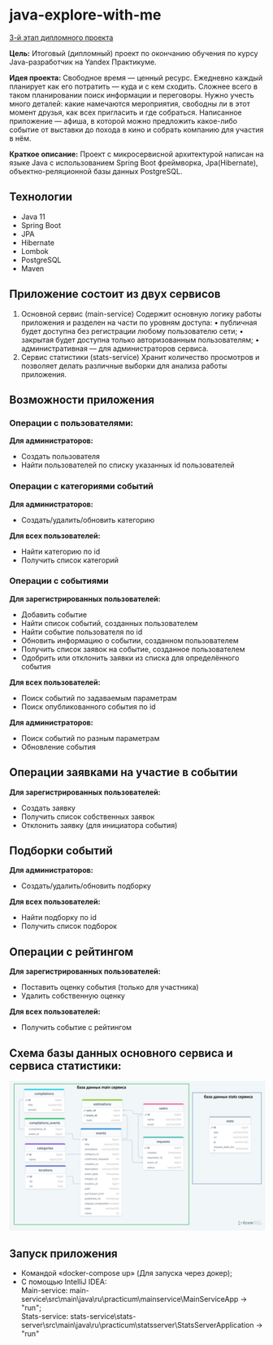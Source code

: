 # java-explore-with-me

[3-й этап дипломного проекта](https://github.com/yrMajesty/java-explore-with-me/pull/7)

__Цель:__ Итоговый (дипломный) проект по окончанию обучения по курсу Java-разработчик на Yandex Практикуме.

__Идея проекта:__ Свободное время — ценный ресурс. Ежедневно каждый планирует как его потратить — куда и с кем сходить. 
Сложнее всего в таком планировании поиск информации и переговоры. Нужно учесть много деталей: какие намечаются мероприятия, 
свободны ли в этот момент друзья, как всех пригласить и где собраться.
Написанное приложение — афиша, в которой можно предложить какое-либо событие от выставки до похода в кино и собрать
компанию для участия в нём.

__Краткое описание:__ Проект с микросервисной архитектурой написан на языке Java с использованием Spring Boot фреймворка, Jpa(Hibernate), 
объектно-реляционной базы данных PostgreSQL.

## Технологии
- Java 11
- Spring Boot
- JPA
- Hibernate
- Lombok
- PostgreSQL
- Maven

## Приложение состоит из двух сервисов
1. Основной сервис (main-service)
Содержит основную логику работы приложения и разделен на части по уровням доступа:
•	публичная будет доступна без регистрации любому пользователю сети;
•	закрытая будет доступна только авторизованным пользователям;
•	административная — для администраторов сервиса.
2. Сервис статистики (stats-service)
Хранит количество просмотров и позволяет делать различные выборки для анализа работы приложения.

## Возможности приложения
### Операции с пользователями:
__Для администраторов:__
- Создать пользователя
- Найти пользователей по списку указанных id пользователей

### Операции с категориями событий
__Для администраторов:__
- Создать/удалить/обновить категорию

__Для всех пользователей:__
- Найти категорию по id
- Получить список категорий

### Операции с событиями
__Для зарегистрированных пользователей:__
- Добавить событие
- Найти список событий, созданных пользователем
- Найти событие пользователя по id
- Обновить информацию о событии, созданном пользователем
- Получить список заявок на событие, созданное пользователем
- Одобрить или отклонить заявки из списка для определённого события 

__Для всех пользователей:__
- Поиск событий по задаваемым параметрам
- Поиск опубликованного события по id

__Для администраторов:__
- Поиск событий по разным параметрам
- Обновление события

## Операции заявками на участие в событии
__Для зарегистрированных пользователей:__
- Создать заявку
- Получить список собственных заявок
- Отклонить заявку (для инициатора события)

## Подборки событий
__Для администраторов:__
- Создать/удалить/обновить подборку

__Для всех пользователей:__
- Найти подборку по id
- Получить список подборок

## Операции с рейтингом
__Для зарегистрированных пользователей:__
- Поставить оценку события (только для участника)
- Удалить собственную оценку

__Для всех пользователей:__
- Получить событие с рейтингом

## Схема базы данных основного сервиса и сервиса статистики:
![diagram](diagram.png)

## Запуск приложения
- Командой «docker-compose up» (Для запуска через докер);
- С помощью IntelliJ IDEA:  
Main-service: main-service\src\main\java\ru\practicum\mainservice\MainServiceApp -> "run";   
Stats-service: stats-service\stats-server\src\main\java\ru\practicum\statsserver\StatsServerApplication -> "run"
